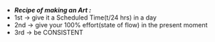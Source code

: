 - ***Recipe of making an Art :***
- 1st -> give it a Scheduled Time(t/24 hrs) in a day
- 2nd -> give your 100% effort(state of flow) in the present moment 
- 3rd -> be CONSISTENT


<!---
aman1sr/aman1sr is a ✨ special ✨ repository because its `README.md` (this file) appears on your GitHub profile.
You can click the Preview link to take a look at your changes.
--->
